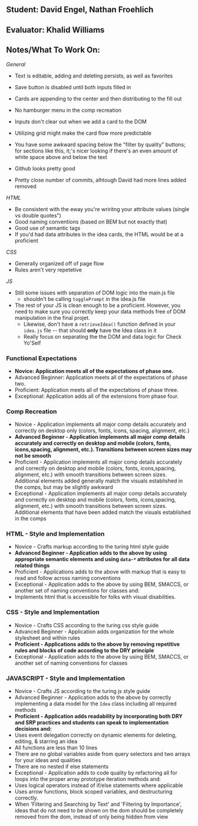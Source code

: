 ## Student: David Engel, Nathan Froehlich
## Evaluator: Khalid Williams
## Notes/What To Work On:

_General_
* Text is editable, adding and deleting persists, as well as favorites 
* Save button is disabled until both inputs filled in 
* Cards are appending to the center and then distributing to the fill out 
* No hamburger menu in the comp recreation
* Inputs don't clear out when we add a card to the DOM
* Utilizing grid might make the card flow more predictable 
* You have some awkward spacing below the "filter by quality" buttons; for sections like this, it;'s nicer looking if there's an even amount of white space above and below the text 

* Github looks pretty good 
* Pretty close number of commits, alhtough David had more lines added removed 


_HTML_
* Be consistent with the eway you're wriritng your attribute values (single vs double quotes")
* Good naming conventions  (based on BEM but not exactly that)
* Good use of semantic tags
* If you'd had data attributes in the idea cards, the HTML would be at a proficient

_CSS_
* Generally organized off of page flow
* Rules aren't very repetetive 

_JS_
* Still some issues with separation of DOM logic into the main.js file
  * shouldn't be calling `togglePrompt` in the idea.js file
* The rest of your JS is clean enough to be a proficient. However, you need to make sure you correctly keep your data methods free of DOM manipulation in the final projet. 
  * Likewise, don't have a `retrieveIdea()` function defined in your `idea.js` file -- that should __only__ have the Idea class in it
  * Really focus on separating the the DOM and data logic for Check Yo'Self


### Functional Expectations

*  __Novice: Application meets all of the expectations of phase one.__
*  Advanced Beginner: Application meets all of the expectations of phase two.
*  Proficient: Application meets all of the expectations of phase three.
*  Exceptional: Application adds all of the extensions from phase four.

### Comp Recreation

*  Novice - Application implements all major comp details accurately and correctly on desktop only (colors, fonts, icons, spacing, alignment, etc.)
*  __Advanced Beginner - Application implements all major comp details accurately and correctly on desktop and mobile (colors, fonts, icons,spacing, alignment,  etc.). Transitions between screen sizes may not be smooth__
*  Proficient - Application implements all major comp details accurately and correctly on desktop and mobile (colors, fonts, icons,spacing, alignment,  etc.) with smooth transitions between screen sizes. Additional elements added generally match the visuals established in the comps, but may be slightly awkward
*  Exceptional - Application implements all major comp details accurately and correctly on desktop and mobile (colors, fonts, icons,spacing, alignment,  etc.) with smooth transitions between screen sizes. Additional elements that have been added match the visuals established in the comps

### HTML - Style and Implementation

*  Novice - Crafts markup according to the turing html style guide
*  __Advanced Beginner - Application adds to the above by using appropriate semantic elements and using `data-*` attributes for all data related things__
*  Proficient - Applications adds to the above with markup that is easy to read and follow across naming conventions
*  Exceptional - Application adds to the above by using BEM, SMACCS, or another set of naming conventions for classes and:
  *  Implements html that is accessible for folks with visual disabilities.

### CSS - Style and Implementation

*  Novice - Crafts CSS according to the turing css style guide
*  Advanced Beginner - Application adds organization for the whole stylesheet and within rules
*  __Proficient - Applications adds to the above by removing repetitive rules and blocks of code according to the DRY principle__
*  Exceptional - Application adds to the above by using BEM, SMACCS, or another set of naming conventions for classes

### JAVASCRIPT - Style and Implementation

*  Novice - Crafts JS according to the turing js style guide
*  Advanced Beginner - Application adds to the above by correctly implementing a data model for the `Idea` class including all required methods
*  __Proficient - Application adds readability by incorporating both DRY and SRP practices and students can speak to implementation decisions and:__
  *  Uses event delegation correctly on dynamic elements for deleting, editing, & starring an idea
  *  All functions are less than 10 lines
  *  There are no global variables aside from query selectors and two arrays for your ideas and qualities
  *  There are no nested if else statements
*  Exceptional - Application adds to code quality by refactoring all for loops into the proper array prototype iteration methods and:
  *  Uses logical operators instead of if/else statements where applicable
  *  Uses arrow functions, block scoped variables, and destructuring correctly.
  *  When 'Filtering and Searching by Text' and 'Filtering by Importance', ideas that do not need to be shown on the dom should be completely removed from the dom, instead of only being hidden from view